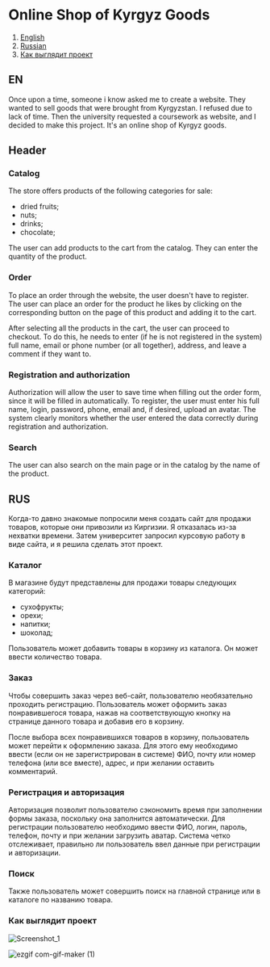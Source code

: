 # Online Shop of Kyrgyz Goods

1. [English](#en)
2. [Russian](#rus)
3. [Как выглядит проект](#как-выглядит-проект)

## EN
Once upon a time, someone i know asked me to create a website. They wanted to sell goods that were brought from Kyrgyzstan. I refused due to lack of time. Then the university requested a coursework as website, and I decided to make this project. It's an online shop of Kyrgyz goods.

## Header


### Catalog

The store offers products of the following categories for sale:
- dried fruits;
- nuts;
- drinks;
- chocolate;

The user can add products to the cart from the catalog. They can enter the quantity of the product.

### Order

To place an order through the website, the user doesn't have to register. The user can place an order for the product he likes by clicking on the corresponding button on the page of this product and adding it to the cart.

After selecting all the products in the cart, the user can proceed to checkout. To do this, he needs to enter (if he is not registered in the system) full name, email or phone number (or all together), address, and leave a comment if they want to.

### Registration and authorization

Authorization will allow the user to save time when filling out the order form, since it will be filled in automatically. To register, the user must enter his full name, login, password, phone, email and, if desired, upload an avatar. The system clearly monitors whether the user entered the data correctly during registration and authorization.

### Search

The user can also search on the main page or in the catalog by the name of the product.


## RUS
Когда-то давно знакомые попросили меня создать сайт для продажи товаров, которые они привозили из Киргизии. Я отказалась из-за нехватки времени. Затем университет запросил курсовую работу в виде сайта, и я решила сделать этот проект. 

### Каталог

В магазине будут представлены для продажи товары следующих категорий:
- сухофрукты;
- орехи;
- напитки;
- шоколад;

Пользователь может добавить товары в корзину из каталога. Он может ввести количество товара.

### Заказ

Чтобы совершить заказ через веб-сайт, пользователю необязательно проходить регистрацию. Пользователь может оформить заказ понравившегося товара, нажав на соответствующую кнопку на странице данного товара и добавив его в корзину.

После выбора всех понравившихся товаров в корзину, пользователь может перейти к оформлению заказа. Для этого ему необходимо ввести (если он не зарегистрирован в системе) ФИО, почту или номер телефона (или все вместе), адрес, и при желании оставить комментарий.

### Регистрация и авторизация

Авторизация позволит пользователю сэкономить время при заполнении формы заказа, поскольку она заполнится автоматически. Для регистрации пользователю необходимо ввести ФИО, логин, пароль, телефон, почту и при желании загрузить аватар. Система четко отслеживает, правильно ли пользователь ввел данные при регистрации и авторизации. 

### Поиск

Также пользователь может совершить поиск на главной странице или в каталоге по названию товара.

### Как выглядит проект
![Screenshot_1](https://user-images.githubusercontent.com/71431806/219953161-41e7a7ef-33a7-4281-a8b6-84ba746f4b99.png)

![ezgif com-gif-maker (1)](https://user-images.githubusercontent.com/71431806/219953735-74ad7f68-d8b5-4bf1-b2ab-c82614a032f3.gif)

